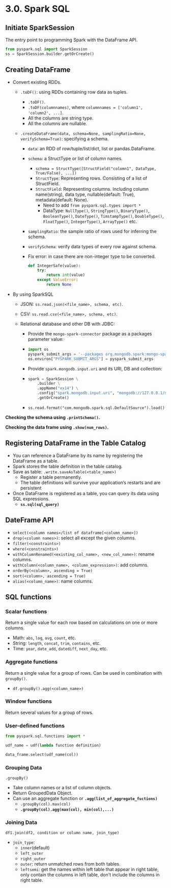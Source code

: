 # 3.0. Spark SQL

## Initiate SparkSession

The entry point to programming Spark with the DataFrame API.

```python
from pyspark.sql import SparkSession
ss = SparkSession.builder.getOrCreate()
```

## Creating DataFrame

* Convert existing RDDs.

  * `.toDF()`: using RDDs containing row data as tuples.

    * `.toDF()`.
    * `.toDF(columnnames)`, where `columnnames = ['column1', 'column2', ...]`.
    * All the columns are string type.
    * All the columns are nullable.

  * `.createDataFrame(data, schema=None, samplingRatio=None, verifySchema=True)`: specifying a schema.

    * `data`: an RDD of row/tuple/list/dict, list or pandas.DataFrame.

    * `schema`: a StructType or list of column names.

      * `schema = StructType([StructField("colomn1", DataType, True/False), ...])`
      * `StructType`: Representing rows. Consisting of a list of StructField.
      * `StructField`: Representing columns. Including column name(string), data type, nullable(default: True), metadata(default: None). 
        * Need to add `from pyspark.sql.types import *`
        * DataType: `NullType()`, `StringType()`, `BinaryType()`, `BooleanType()`, `DateType()`, `TimstampType()`,
          `DoubleType()`, `FloatType()`, `IntegerType()`, `ArrayType()` etc.

    * `samplingRatio`: the sample ratio of rows used for inferring the schema.

    * `verifySchema`: verify data types of every row against schema. 

    * Fix error: in case there are non-integer type to be converted.

      ```python
      def IntegerSafe(value):
          try:
              return int(value)
          except ValueError:
              return None
      ```

* By using SparkSQL

  * JSON: `ss.read.json(<file_name>, schema, etc)`.

  * CSV: `ss.read.csv(<file_name>, schema, etc)`.

  * Relational database and other DB with JDBC:

    * Provide the `mongo-spark-connector` package as a packages parameter value:

    * ```python
      import os
      pyspark_submit_args = '--packages org.mongodb.spark:mongo-spark-connector_2.11:2.4.0 pyspark-shell'
      os.environ["PYSPARK_SUBMIT_ARGS"] = pyspark_submit_args
      ```

    * Provide `spark.mongodb.input.uri` and its URI, DB and collection:

    * ```python
      spark = SparkSession \
          .builder \
          .appName("ex14") \
          .config("spark.mongodb.input.uri", "mongodb://127.0.0.1/msds694.business")\
          .getOrCreate()
      ```

    * `ss.read.format("com.mongodb.spark.sql.DefaultSource").load()`

**Checking the schema using `.printSchema()`.**

**Checking the data frame using `.show(num_rows)`.**

## Registering DataFrame in the Table Catalog

* You can reference a DataFrame by its name by registering the DataFrame as a table.
* Spark stores the table definition in the table catalog.
* Save as table: `.write.saveAsTable(<table_name>)`
  * Register a table permanently.
  * The table definitions will survive your application’s restarts and are persistent 
* Once DataFrame is registered as a table, you can query its data using SQL expressions.
  * **`ss.sql(sql_query)`**

## DateFrame API

* `select(<column names>/list of dataframe[<column_name>])`
* `drop(<column names>)`: select all except the given columns.
* `filter(<constraints>)`
* `where(<constraints>)`
* `withColumnRenamed(<existing_col_name>, <new_col_name>)`: rename columns.
* `withColumn(<column_name>, <column_expression>)`: add columns.
* `orderBy(<column>, ascending = True)`
* `sort(<column>, ascending = True)`
* `alias(<column_name>)`: name columns.

## SQL functions

### Scalar functions

Return a single value for each row based on calculations on one or more columns. 

* Math: `abs`, `log`, `avg`, `count`, etc.
* String: `length`, `concat`, `trim`, `contains`, etc.
* Time: `year`, `date_add`, `datediff`, `next_day`, etc.

### Aggregate functions

Return a single value for a group of rows. Can be used in combination with `groupBy()`.

* `df.groupBy().agg(<column_name>)`

### Window functions

Return several values for a group of rows. 

### User-defined functions

```python
from pyspark.sql.functions import *

udf_name = udf(lambda function definition)

data_frame.select(udf_name(col))
```

### Grouping Data

`.groupBy()`

* Take column names or a list of column objects.
* Return GroupedData Object.
* Can use an aggregate function or **`.agg(list_of_aggregate_fuctions)`**
  * `.groupBy(col).max(col)`
  * **`.groupBy(col).agg(max(col), min(col),...)`** 

### Joining Data

`df1.join(df2, condition or column name, join_type)`

* `join_type`:
  * `inner`(default)
  * `left_outer`
  * `right_outer`
  * `outer`: return unmatched rows from both tables.
  * `leftsemi`: get the names within left table that appear in right table, only contain the columns in left table, don't include the columns in right table.